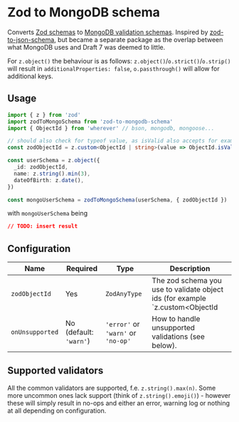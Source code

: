 # Zod to MongoDB schema

Converts [Zod schemas](https://zod.dev/) to [MongoDB validation schemas](https://www.mongodb.com/docs/manual/core/schema-validation/specify-json-schema).
Inspired by [zod-to-json-schema](https://github.com/StefanTerdell/zod-to-json-schema),
but became a separate package as the overlap between what MongoDB uses and Draft 7
was deemed to little.

For `z.object()` the behaviour is as follows: `z.object()`/`o.strict()`/`o.strip()` will result in `additionalProperties: false`, `o.passthrough()` will allow for additional keys.

## Usage

```ts
import { z } from 'zod'
import zodToMongoSchema from 'zod-to-mongodb-schema'
import { ObjectId } from 'wherever' // bson, mongodb, mongoose...

// should also check for typeof value, as isValid also accepts for example numbers
const zodObjectId = z.custom<ObjectId | string>(value => ObjectId.isValid(value))

const userSchema = z.object({
  _id: zodObjectId,
  name: z.string().min(3),
  dateOfBirth: z.date(),
})

const mongoUserSchema = zodToMongoSchema(userSchema, { zodObjectId })
```

with `mongoUserSchema` being
```json
// TODO: insert result
```

## Configuration

| Name | Required | Type | Description |
| ---- | -------- | ---- | ----------- |
| `zodObjectId` | Yes | `ZodAnyType` | The zod schema you use to validate object ids (for example `z.custom<ObjectId | string>(value => ...)`). This is used to detect ObjectIds in your schema by doing a strict equality check (`===`). |
| `onUnsupported` | No (default: `'warn'`) | `'error'` or `'warn'` or `'no-op'` | How to handle unsupported validations (see below). |

## Supported validators

All the common validators are supported, f.e. `z.string().max(n)`. Some more uncommon
ones lack support (think of `z.string().emoji()`) - however these will simply result
in no-ops and either an error, warning log or nothing at all depending on configuration.
